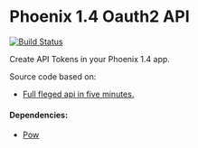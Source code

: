 # Phoenix 1.4 Oauth2 API
[![Build Status](https://api.travis-ci.org/brandedux/phoenix_api.svg?branch=master)](https://travis-ci.org/brandedux/phoenix_api)

Create API Tokens in your Phoenix 1.4 app.

Source code based on: 
- [Full fleged api in five minutes.](https://dreamconception.com/tech/phoenix-full-fledged-api-in-five-minutes/)

#### Dependencies:

- [Pow](https://hexdocs.pm/pow/README.html)
